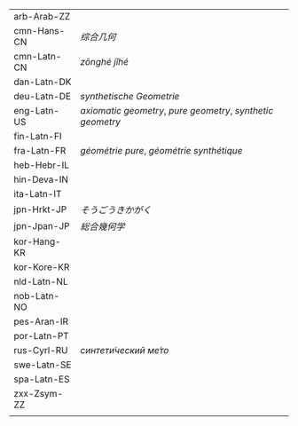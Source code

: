 | | |
|-|-|
| arb-Arab-ZZ |  |
| cmn-Hans-CN | _综合几何_ |
| cmn-Latn-CN | _zōnghé jǐhé_ |
| dan-Latn-DK |  |
| deu-Latn-DE | _synthetische Geometrie_ |
| eng-Latn-US | _axiomatic geometry_, _pure geometry_, _synthetic geometry_ |
| fin-Latn-FI |  |
| fra-Latn-FR | _géométrie pure_, _géométrie synthétique_ |
| heb-Hebr-IL |  |
| hin-Deva-IN |  |
| ita-Latn-IT |  |
| jpn-Hrkt-JP | _そうごうきかがく_ |
| jpn-Jpan-JP | _総合幾何学_ |
| kor-Hang-KR |  |
| kor-Kore-KR |  |
| nld-Latn-NL |  |
| nob-Latn-NO |  |
| pes-Aran-IR |  |
| por-Latn-PT |  |
| rus-Cyrl-RU | _синтети́ческий ме́то_ |
| swe-Latn-SE |  |
| spa-Latn-ES |  |
| zxx-Zsym-ZZ |  |
|  |  |
